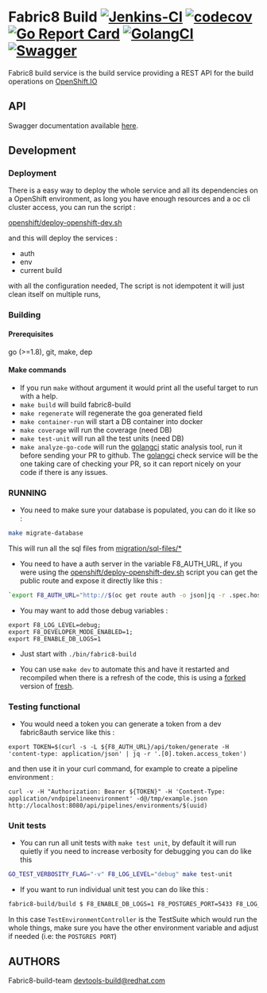 # Fabric8 Build [![Jenkins-CI](https://ci.centos.org/buildStatus/icon?job=devtools-fabric8-build-fabric8-push-build-master)](https://ci.centos.org/job/devtools-fabric8-build-fabric8-push-build-master/lastBuild/console) [![codecov](https://codecov.io/gh/fabric8-services/fabric8-build/branch/master/graph/badge.svg)](https://codecov.io/gh/fabric8-services/fabric8-build) [![Go Report Card](https://goreportcard.com/badge/github.com/fabric8-services/fabric8-build)](https://goreportcard.com/report/github.com/fabric8-services/fabric8-build) [![GolangCI](https://golangci.com/badges/github.com/fabric8-services/fabric8-build.svg)](https://golangci.com/r/github.com/fabric8-services/fabric8-build) [![Swagger](https://godoc.org/github.com/fabric8-services/fabric8-build/design?status.svg)](http://swagger.goa.design/?url=github.com%2Ffabric8-services%2Ffabric8-build%2Fdesign)

Fabric8 build service is the build service providing a REST API for the build operations on [OpenShift.IO](https://openshift.io)

API
---

Swagger documentation available [here](http://swagger.goa.design/?url=github.com%2Ffabric8-services%2Ffabric8-build%2Fdesign#/).

Development
-----------

### Deployment

There is a easy way to deploy the whole service and all its dependencies on a OpenShift environment, as long you have enough resources and a oc cli cluster access, you can run the script :

[openshift/deploy-openshift-dev.sh](openshift/deploy-openshift-dev.sh)

and this will deploy the services :

* auth
* env
* current build

with all the configuration needed,
The script is not idempotent it will just clean itself on multiple runs,

### Building

#### Prerequisites

go (>=1.8), git, make, dep

#### Make commands

* If you run `make` without argument it would print all the useful target to run with a help.
* `make build` will build fabric8-build
* `make regenerate` will regenerate the goa generated field
* `make container-run` will start a DB container into docker
* `make coverage` will run the coverage (need DB)
* `make test-unit` will run all the test units  (need DB)
* `make analyze-go-code` will run the [golangci](https://github.com/golangci/golangci-lint) static analysis tool, run it before sending your PR to github. The [golangci](https://golangci.com/r/github.com/fabric8-services/fabric8-build) check service will be the one taking care of checking your PR, so it can report nicely on your code if there is any issues.

### RUNNING

* You need to make sure your database is populated, you can do it like so :

```bash
make migrate-database
```

This will run all the sql files from [migration/sql-files/*](migration/sql-files/)

* You need to have a auth server in the variable F8_AUTH_URL, if you were using the [openshift/deploy-openshift-dev.sh](openshift/deploy-openshift-dev.sh) script you can get the public route and expose it directly like this :

```bash
`export F8_AUTH_URL="http://$(oc get route auth -o json|jq -r .spec.host)"`
```

* You may want to add those debug variables :

```shell
export F8_LOG_LEVEL=debug;
export F8_DEVELOPER_MODE_ENABLED=1;
export F8_ENABLE_DB_LOGS=1
```

* Just start with `./bin/fabric8-build`

* You can use `make dev` to automate this and have it restarted and recompiled when there is a refresh of the code, this is using a [forked](https://github.com/chmouel/fresh/) version of [fresh](https://github.com/pilu/fresh/).

### Testing functional

* You would need a token you can generate a token from a dev fabric8auth service like this :

```shell
export TOKEN=$(curl -s -L ${F8_AUTH_URL}/api/token/generate -H 'content-type: application/json' | jq -r '.[0].token.access_token')
```

and then use it in your curl command, for example to create a pipeline environment :

```shell
curl -v -H "Authorization: Bearer ${TOKEN}" -H 'Content-Type: application/vndpipelineenvironment' -d@/tmp/example.json http://localhost:8080/api/pipelines/environments/$(uuid)
```

### Unit tests

* You can run all unit tests with `make test unit`, by default it will run quietly if you need to increase verbosity for debugging you can do like this

```bash
GO_TEST_VERBOSITY_FLAG="-v" F8_LOG_LEVEL="debug" make test-unit
```

* If you want to run individual unit test you can do like this :

```bash
fabric8-build/build $ F8_ENABLE_DB_LOGS=1 F8_POSTGRES_PORT=5433 F8_LOG_LEVEL=1 F8_DEVELOPER_MODE_ENABLED=1 F8_RESOURCE_DATABASE=1 F8_RESOURCE_UNIT_TEST=1 go test -v -run TestEnvironmentController
```

In this case `TestEnvironmentController` is the TestSuite which would run the whole things, make sure you have the other environment variable and adjust if needed (i.e: the `POSTGRES PORT`)

AUTHORS
-------

Fabric8-build-team <devtools-build@redhat.com>
